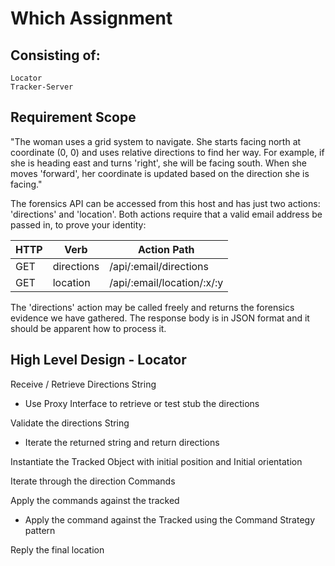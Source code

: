 # Which Assignment

## Consisting of:
    Locator
    Tracker-Server

## Requirement Scope

"The woman uses a grid system to navigate. She starts facing north at coordinate (0, 0) and uses relative directions to find her way. For example, if she is heading east and turns 'right', she will be facing south. When she moves 'forward', her coordinate is updated based on the direction she is facing."

The forensics API can be accessed from this host and has just two actions: 'directions' and 'location'. Both actions require that a valid email address be passed in, to prove your identity:

| HTTP | Verb      | 	Action Path                |
| ---- | --------- |-----------------------------|
|GET  |	directions | 	/api/:email/directions     |
|GET  |	location  | 	/api/:email/location/:x/:y |

The 'directions' action may be called freely and returns the forensics evidence we have gathered. The response body is in JSON format and it should be apparent how to process it.

## High Level Design - Locator

Receive / Retrieve Directions String
- Use Proxy Interface to retrieve or test stub the directions

Validate the directions String
- Iterate the returned string and return directions

Instantiate the Tracked Object with initial position and Initial orientation

Iterate through the direction Commands

Apply the commands against the tracked
- Apply the command against the Tracked using the Command Strategy pattern

Reply the final location

